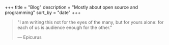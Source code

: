 +++
title = "Blog"
description = "Mostly about open source and programming"
sort_by = "date"
+++

> "I am writing this not for the eyes of the many, but for yours alone: for each of us is audience enough for the other."
>
> ― Epicurus

